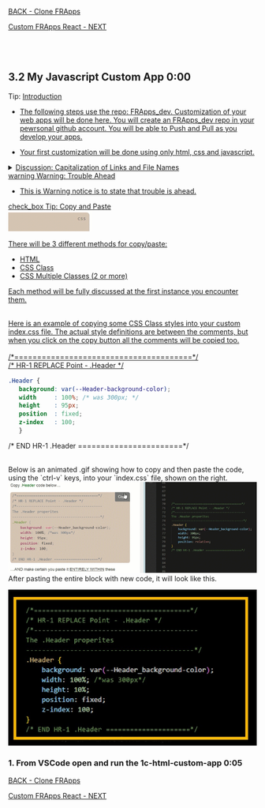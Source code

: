 <!-- ------------------------------------------------------------------------- -->

<div class="page-back">

[BACK - Clone FRApps](/Setup/fr0103_Clone-FR-Apps.md)
</div><div class="page-next">

[Custom FRApps React - NEXT](/Setup/fr020300_My-React-Custom-App.md)
</div><div style="margin-top:35px">&nbsp;</div> 
 
<!-- ------------------------------------------------------------------------- -->

## 3.2 My Javascript Custom App 0:00 <!-- {docsify-ignore} -->
<div class="notice-tip">
  <div class="notice-tip-header">
    Tip: <a href="../Setup/purposes/pfr0104_Custom-FR-Apps-HTML.md)
- [Enter Comments in Discord](https://discord.com/channels/928752444316483585/931216956827250709)

#### Introduction  
- The following steps use the repo: FRApps_dev. Customization of your web apps will be done here. You will create an FRApps_dev repo in your pewrsonal github account. You will be able to Push and Pull as you develop your apps.

- Your first customization will be done using only html, css and javascript. 

<!-- ------------------------------------------------------------------------- -->

<details class="notice-info">
  <summary class="notice-info-header">Discussion: Capitalization of Links and File Names</summary>
  <div class="notice-info-popup">

- In this tutorial please be careful to use the Exact Spelling and Capitalization. You will be using Windows, Unix and GitBash command prompts. Improper captialization will cause commands to fail. Some examples are: Local_Admin, myProject, repos, remotes and .ssh.

- This documentation was produced in 2021-2022. You will experience differences in some of the pictures due to the changes made over time by the developers of the softwares and web sites that are used.

- We recommend that you copy and paste code snippets from the documentation into your workstation/server. This will reduce the errors caused by hand typing.
Hover over the snippet and click copy, then paste as appropriate.

  </div>  
</details>

<!-- ------------------------------------------------------------------------- -->

<div class="notice-warning"><!-- aka a Warning Notice -->
  <div class="notice-warning-header">
    <span class="google-icon">warning</span> <!-- or check -->
    Warning: Trouble Ahead  
  </div>
  
- This is Warning notice is to state that trouble is ahead.

</div>

<!-- ------------------------------------------------------------------------- -->
</div>

<div class="notice-tip">

  <div class="notice-tip-header">
    <span class="google-icon">check_box</span> <!-- or check -->
    Tip: Copy and Paste  
  </div>

<!--<img class="shadow-border" style=border:none; src="FRApps/assets/images/md-images/BasicCopyHTML.gif">-->
<img class="shadow-border" style=border:none; src="FRApps/assets/images/md-images/BasicCopyCSS.gif">

There will be 3 different methods for copy/paste:<br>
- HTML
- CSS Class
- CSS Multiple Classes (2 or more)

Each method will be fully discussed at the first instance you encounter them.
</div>

<!-- ------------------------------------------------------------------------- -->

<br>
Here is an example of copying some CSS Class styles into your custom index.css file.  
The actual style definitions are between the comments, but when you click on the copy button
all the comments will be copied too. 
<br><br>

<div class="replace-code-point">
/*=======================================*/<br>
/* HR-1 REPLACE Point - .Header */

```css
.Header {
   background: var(--Header-background-color);
   width     : 100%; /* was 300px; */
   height    : 95px; 
   position  : fixed;
   z-index   : 100; 
   }
```
 /* END HR-1 .Header =======================*/<br> 
</div>

<!-- ------------------------------------------------------------------------- -->

<br>
Below is an animated .gif showing how to copy and then paste the code, using the `ctrl-v` keys, into your `index.css` file, shown on the right.

<img class="shadow-border" src="FRApps/assets/images/md-images/BasicCopyPasteCSS_2.gif">

<br>
After pasting the entire block with new code, it will look like this.

<img class="shadow-border" src="FRApps/assets/images/md-images/BasicLargeBlocksImage4a.jpg"><br>

<!-- ------------------------------------------------------------------------- -->

### 1. From VSCode open and run the 1c-html-custom-app 0:05
 

<!-- ------------------------------------------------------------------------- -->

<div class="page-back">

[BACK - Clone FRApps](/Setup/fr0103_Clone-FR-Apps.md)
</div><div class="page-next">

[Custom FRApps React - NEXT](/Setup/fr020300_My-React-Custom-App.md)

</div>


